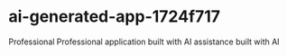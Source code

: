 # ai-generated-app-1724f717
Professional Professional application built with AI assistance built with AI
